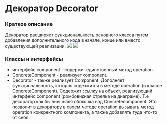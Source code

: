 # Декоратор Decorator
### Краткое описание
Декоратор расширяет функциональность основного класса путем добавления дополнительного кода в начале, конце или вместо существующей реализации.
![](https://habrastorage.org/r/w1560/getpro/habr/post_images/15c/27c/26e/15c27c26e08f1936e3f73089ecac3d05.jpg)
![](https://media.geeksforgeeks.org/wp-content/uploads/uml.jpg)
### Классы и интерфейсы
- интерфейс component - содержит единственный метод operation. 
- ConcreteComponent - реализует component. 
- Decorator - также реализует Component. Дополняет функциональность, которая содержится в методе operation (в классе ConcreteComponent). Содержит ссылку на объект, реализующий интерфейс component (ромбовидная стрелка на диаграме). Т.е декоратор как бы внешнаяя оболочка над Concretecomponent. Это позволит в декоратору в своем методе operation вызывать метод operation конкректного компонента, а также добавлять туда что-то от себя.

